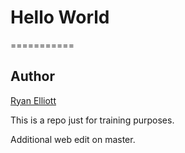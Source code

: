 # Hello World
===========
## Author
[Ryan Elliott](https://github.com/ryan-elliott)

This is a repo just for training purposes.

Additional web edit on master.
